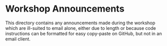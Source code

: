 Workshop Announcements
======================

This directory contains any announcements made during the workshop which are
ill-suited to email alone, either due to length or because code instructions
can be formatted for easy copy-paste on GitHub, but not in an email client.



